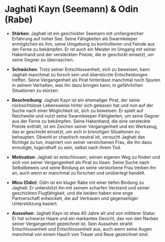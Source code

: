 # Jaghati Kayn (Seemann) & Odin (Rabe)

* **Stärken**: Jaghati ist ein geschickter Seemann mit umfangreicher Erfahrung auf hoher See. Seine Fähigkeiten als Swarmkeeper ermöglichen es ihm, seine Umgebung zu kontrollieren und Feinde aus der Ferne zu bekämpfen. Er ist auch ein Meister im Umgang mit seiner Hakenhand und der versteckten Pistole, die er geschickt einsetzt, um seine Gegner zu überraschen.

* **Schwächen**: Trotz seiner Entschlossenheit, sich zu beweisen, kann Jaghati manchmal zu forsch sein und überstürzte Entscheidungen treffen. Seine Vergangenheit als Pirat hinterlässt manchmal noch Spuren in seinem Verhalten, was ihn dazu bringen kann, in gefährlichen Situationen zu stürzen.

* **Beschreibung**: Jaghati Kayn ist ein ehemaliger Pirat, der seine rücksichtslose Lebensweise hinter sich gelassen hat und nun auf der Suche nach einer Möglichkeit ist, sich zu beweisen. Er spielt auf Reichweite und nutzt seine Swarmkeeper-Fähigkeiten, um seine Gegner aus der Ferne zu bekämpfen. Seine Hakenhand, die eine versteckte Pistole enthält, ist ein Zeichen seiner Vergangenheit und ein Werkzeug, das er geschickt einsetzt, um sich in brenzligen Situationen zu behaupten. Obwohl er chaotisch neutral ist, versucht Jaghati das Richtige zu tun, inspiriert von seiner verstorbenen Frau, die ihn dazu ermutigte, tugendhaft zu sein, selbst nach ihrem Tod.

* **Motivation**: Jaghati ist entschlossen, seinen eigenen Weg zu finden und sich von seiner Vergangenheit als Pirat zu lösen. Seine Suche nach Selbstbeweis und seine Bindung an seine verstorbene Frau treiben ihn an, auch wenn er manchmal zu forschen und unüberlegt handelt.

* **Micu (Odin)**: Odin ist ein kluger Rabe mit einer tiefen Bindung zu Jaghati. Er unterstützt ihn mit seinem scharfen Verstand und seiner geschickten Flugfähigkeit, und die beiden haben eine enge Partnerschaft entwickelt, die auf Vertrauen und gegenseitiger Unterstützung basiert.

* **Aussehen**: Jaghati Kayn ist etwa 40 Jahre alt und von mittlerer Statur. Er hat schwarze Haare und ein markantes Gesicht, das von den Narben seiner Vergangenheit gezeichnet ist. Sein Aussehen strahlt Entschlossenheit und Entschlossenheit aus, auch wenn seine Augen manchmal von einem Hauch von Trauer und Reue gezeichnet sind.